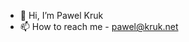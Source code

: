 - 👋 Hi, I’m Pawel Kruk
- 📫 How to reach me - pawel@kruk.net

<!---
pawelkruk/pawelkruk is a ✨ special ✨ repository because its `README.md` (this file) appears on your GitHub profile.
You can click the Preview link to take a look at your changes.
--->
